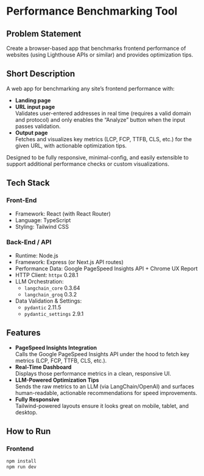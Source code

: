# Performance Benchmarking Tool

## Problem Statement  
Create a browser-based app that benchmarks frontend performance of websites (using Lighthouse APIs or similar) and provides optimization tips.

## Short Description  
A web app for benchmarking any site’s frontend performance with:  

- **Landing page**  
- **URL input page**  
  Validates user-entered addresses in real time (requires a valid domain and protocol) and only enables the “Analyze” button when the input passes validation.  
- **Output page**  
  Fetches and visualizes key metrics (LCP, FCP, TTFB, CLS, etc.) for the given URL, with actionable optimization tips.  

Designed to be fully responsive, minimal-config, and easily extensible to support additional performance checks or custom visualizations.

## Tech Stack  

### Front-End  
- Framework: React (with React Router)  
- Language: TypeScript  
- Styling: Tailwind CSS  

### Back-End / API  
- Runtime: Node.js  
- Framework: Express (or Next.js API routes)  
- Performance Data: Google PageSpeed Insights API + Chrome UX Report  
- HTTP Client: `httpx` 0.28.1  
- LLM Orchestration:  
  - `langchain_core` 0.3.64  
  - `langchain_groq` 0.3.2  
- Data Validation & Settings:  
  - `pydantic` 2.11.5  
  - `pydantic_settings` 2.9.1  

## Features  
- **PageSpeed Insights Integration**  
  Calls the Google PageSpeed Insights API under the hood to fetch key metrics (LCP, FCP, TTFB, CLS, etc.).  
- **Real-Time Dashboard**  
  Displays those performance metrics in a clean, responsive UI.  
- **LLM-Powered Optimization Tips**  
  Sends the raw metrics to an LLM (via LangChain/OpenAI) and surfaces human-readable, actionable recommendations for speed improvements.  
- **Fully Responsive**  
  Tailwind-powered layouts ensure it looks great on mobile, tablet, and desktop.  

## How to Run  

### Frontend  
```bash
npm install
npm run dev
